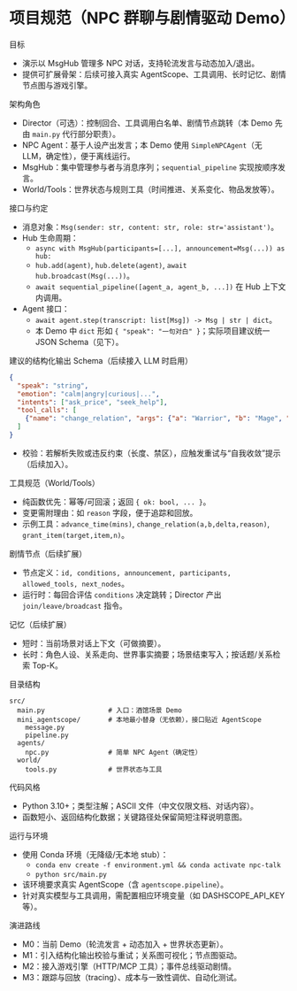 # 项目规范（NPC 群聊与剧情驱动 Demo）

目标
- 演示以 MsgHub 管理多 NPC 对话，支持轮流发言与动态加入/退出。
- 提供可扩展骨架：后续可接入真实 AgentScope、工具调用、长时记忆、剧情节点图与游戏引擎。

架构角色
- Director（可选）：控制回合、工具调用白名单、剧情节点跳转（本 Demo 先由 `main.py` 代行部分职责）。
- NPC Agent：基于人设产出发言；本 Demo 使用 `SimpleNPCAgent`（无 LLM，确定性），便于离线运行。
- MsgHub：集中管理参与者与消息序列；`sequential_pipeline` 实现按顺序发言。
- World/Tools：世界状态与规则工具（时间推进、关系变化、物品发放等）。

接口与约定
- 消息对象：`Msg(sender: str, content: str, role: str='assistant')`。
- Hub 生命周期：
  - `async with MsgHub(participants=[...], announcement=Msg(...)) as hub:`
  - `hub.add(agent)`, `hub.delete(agent)`, `await hub.broadcast(Msg(...))`。
  - `await sequential_pipeline([agent_a, agent_b, ...])` 在 Hub 上下文内调用。
- Agent 接口：
  - `await agent.step(transcript: list[Msg]) -> Msg | str | dict`。
  - 本 Demo 中 `dict` 形如 `{ "speak": "一句对白" }`；实际项目建议统一 JSON Schema（见下）。

建议的结构化输出 Schema（后续接入 LLM 时启用）
```json
{
  "speak": "string",
  "emotion": "calm|angry|curious|...",
  "intents": ["ask_price", "seek_help"],
  "tool_calls": [
    {"name": "change_relation", "args": {"a": "Warrior", "b": "Mage", "delta": 1, "reason": "..."}}
  ]
}
```
- 校验：若解析失败或违反约束（长度、禁区），应触发重试与“自我收敛”提示（后续加入）。

工具规范（World/Tools）
- 纯函数优先：幂等/可回滚；返回 `{ ok: bool, ... }`。
- 变更需附理由：如 `reason` 字段，便于追踪和回放。
- 示例工具：`advance_time(mins)`, `change_relation(a,b,delta,reason)`, `grant_item(target,item,n)`。

剧情节点（后续扩展）
- 节点定义：`id, conditions, announcement, participants, allowed_tools, next_nodes`。
- 运行时：每回合评估 `conditions` 决定跳转；Director 产出 `join/leave/broadcast` 指令。

记忆（后续扩展）
- 短时：当前场景对话上下文（可做摘要）。
- 长时：角色人设、关系走向、世界事实摘要；场景结束写入；按话题/关系检索 Top-K。

目录结构
```
src/
  main.py                # 入口：酒馆场景 Demo
  mini_agentscope/       # 本地最小替身（无依赖），接口贴近 AgentScope
    message.py
    pipeline.py
  agents/
    npc.py               # 简单 NPC Agent（确定性）
  world/
    tools.py             # 世界状态与工具
```

代码风格
- Python 3.10+；类型注解；ASCII 文件（中文仅限文档、对话内容）。
- 函数短小、返回结构化数据；关键路径处保留简短注释说明意图。

运行与环境
- 使用 Conda 环境（无降级/无本地 stub）：
  - `conda env create -f environment.yml && conda activate npc-talk`
  - `python src/main.py`
- 该环境要求真实 AgentScope（含 `agentscope.pipeline`）。
- 针对真实模型与工具调用，需配置相应环境变量（如 DASHSCOPE_API_KEY 等）。

演进路线
- M0：当前 Demo（轮流发言 + 动态加入 + 世界状态更新）。
- M1：引入结构化输出校验与重试；关系图可视化；节点图驱动。
- M2：接入游戏引擎（HTTP/MCP 工具）；事件总线驱动剧情。
- M3：跟踪与回放（tracing）、成本与一致性调优、自动化测试。
